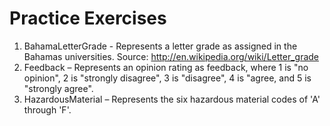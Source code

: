 ---
---
# Practice Exercises

1. BahamaLetterGrade - Represents a letter grade as assigned in the Bahamas universities. Source: http://en.wikipedia.org/wiki/Letter_grade 
2. Feedback – Represents an opinion rating as feedback, where 1 is "no opinion", 2 is "strongly disagree", 3 is "disagree", 4 is "agree, and 5 is "strongly agree".
3. HazardousMaterial – Represents the six hazardous material codes of 'A' through 'F'.
